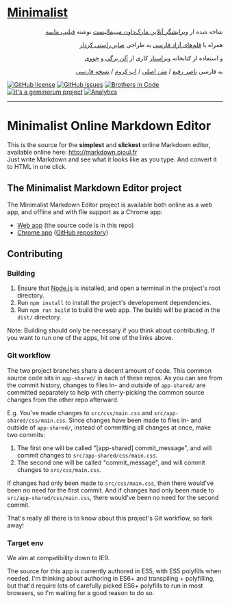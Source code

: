 # [Minimalist](http://minimalist.brothersincode.ir/)

<p lang="fa" dir="rtl" align="right">شاخه شده از <a href="http://markdown.pioul.fr/" title="Minimalist Online Markdown Editor">ویرایشگر آنلاین مارک‌داون مینیمالیست</a> نوشته <a href="http://pioul.fr/a-propos/" title="Philippe Masset">فیلیپ ماسه</a></p>

<p lang="fa" dir="rtl" align="right">همراه با <a href="https://rastikerdar.github.io/compare-fonts/" title="مقایسه قلم‌های فارسی">قلم‌های آزاد فارسی</a> به طراحی <a href="http://rastikerdar.blog.ir/" title="Saber Rasti Kerdar">صابر راستی کردار</a></p>

<p lang="fa" dir="rtl" align="right">و استفاده از کتابخانه <a href="https://juvee.github.io/virastar/" title="Virastar is a Persian text cleaner">ویراستار</a> کاری از <a href="https://github.com/aziz/virastar" title="Allen Bargi">آلن برگی</a> و <a href="https://github.com/juvee/virastar" title="juvee">جووی</a></p>

<p lang="fa" dir="rtl" align="right">به فارسی <a href="https://fa.geminorum.ir/" title="Nasser Rafie">ناصر رفیع</a> /
	<a href="https://github.com/pioul/Minimalist-Online-Markdown-Editor" title="روی گیت‌هاب">متن اصلی</a> /
	<a href="https://chrome.google.com/webstore/detail/minimalist-markdown-edito/pghodfjepegmciihfhdipmimghiakcjf" title="Chrome app">اپ کروم</a> /
	<a href="https://github.com/brothersincode/minimalist" title="روی گیت‌هاب">نسخه فارسی</a>
</p>

[![GitHub license](https://img.shields.io/badge/license-MIT-blue.svg?style=flat-square)](https://raw.githubusercontent.com/brothersincode/minimalist/master/LICENSE)
[![GitHub issues](https://img.shields.io/github/issues/brothersincode/minimalist.svg?style=flat-square)](https://github.com/brothersincode/minimalist/issues)
[![Brothers in Code](https://img.shields.io/badge/Brothers-in_Code-lightgrey.svg?style=flat-square)](https://brothersincode.ir/)
[![it's a geminorum project](https://img.shields.io/badge/it's_a-geminorum_project-lightgrey.svg?style=flat-square)](https://geminorum.ir/)
[![Analytics](https://ga-beacon.appspot.com/UA-865830-4/minimalist/readme?pixel)](https://github.com/brothersincode/minimalist)

---
# Minimalist Online Markdown Editor

This is the source for the **simplest** and **slickest** online Markdown editor, available online here: <http://markdown.pioul.fr>  
Just write Markdown and see what it looks like as you type. And convert it to HTML in one click.

## The Minimalist Markdown Editor project

The Minimalist Markdown Editor project is available both online as a web app, and offline and with file support as a Chrome app:

- [Web app](http://markdown.pioul.fr) (the source code is in this repo)
- [Chrome app](https://chrome.google.com/webstore/detail/minimalist-markdown-edito/pghodfjepegmciihfhdipmimghiakcjf) ([GitHub repository](https://github.com/pioul/Minimalist-Markdown-Editor-for-Chrome))

## Contributing

### Building

1. Ensure that [Node.js](https://nodejs.org/) is installed, and open a terminal in the project's root directory.
2. Run `npm install` to install the project's developement dependencies.
3. Run `npm run build` to build the web app. The builds will be placed in the `dist/` directory.

Note: Building should only be necessary if you think about contributing. If you want to run one of the apps, hit one of the links above.

### Git workflow

The two project branches share a decent amount of code. This common source code sits in `app-shared/` in each of these repos. As you can see from the commit history, changes to files in- and outside of `app-shared/` are committed separately to help with cherry-picking the common source changes from the other repo afterward.

E.g. You've made changes to `src/css/main.css` and `src/app-shared/css/main.css`. Since changes have been made to files in- and outside of `app-shared/`, instead of committing all changes at once, make two commits:

1. The first one will be called "[app-shared] commit_message", and will commit changes to `src/app-shared/css/main.css`.
2. The second one will be called "commit_message", and will commit changes to `src/css/main.css`.

If changes had only been made to `src/css/main.css`, then there would've been no need for the first commit. And if changes had only been made to `src/app-shared/css/main.css`, there would've been no need for the second commit.

That's really all there is to know about this project's Git workflow, so fork away!

### Target env

We aim at compatibility down to IE9.

The source for this app is currently authored in ES5, with ES5 polyfills when needed. I'm thinking about authoring in ES6+ and transpiling + polyfilling, but that'd require lots of carefully picked ES6+ polyfills to run in most browsers, so I'm waiting for a good reason to do so.
